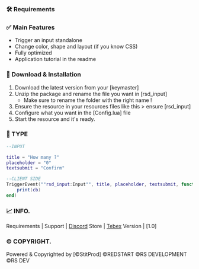 ### 🛠 Requirements


### ✅ Main Features

  - Trigger an input standalone
  - Change color, shape and layout (if you know CSS)
  - Fully optimized
  - Application tutorial in the readme

### 🔧 Download & Installation

1. Download the latest version from your [keymaster]
2. Unzip the package and rename the file you want in [rsd_input]
    - Make sure to rename the folder with the right name !
3. Ensure the resource in your resources files like this > ensure [rsd_input]
4. Configure what you want in the [Config.lua] file
5. Start the resource and it's ready.

### 🔧 TYPE

```lua
--INPUT

title = "How many ?"
placeholder = "0"
textsubmit = "Confirm"

--CLIENT SIDE
TriggerEvent(""rsd_input:Input"", title, placeholder, textsubmit, function(cb)
    print(cb)
end)

```

### 📈 INFO.

Requirements  | 
Support	      | [Discord](https://discord.gg/UsjAnRv48u)
Store	      | [Tebex](https://script.redstartrp.fr/)
Version	      | [1.0]


### © COPYRIGHT.

Powered & Copyrighted by [©StitProd]
©REDSTART
©RS DEVELOPMENT
©RS DEV